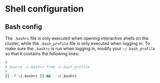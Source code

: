 # Shell configuration

## Bash config

The `.bashrc` file is only executed when opening interactive shells on the cluster, while the `.bash_profile` file is only executed when logging in.
To make sure the `.bashrc` is run when logging in, modify your `~/.bash_profile` so that it contains the following lines:

```bash
#
# Source ~/.bashrc from ~/.bash_profile
#
[[ -f ~/.bashrc ]] && . ~/.bashrc